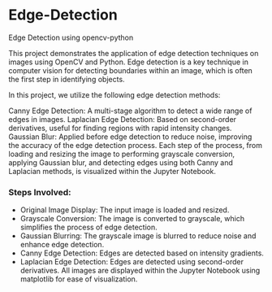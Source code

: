 # Edge-Detection
Edge Detection using opencv-python

This project demonstrates the application of edge detection techniques on images using OpenCV and Python. Edge detection is a key technique in computer vision for detecting boundaries within an image, which is often the first step in identifying objects.

In this project, we utilize the following edge detection methods:

Canny Edge Detection: A multi-stage algorithm to detect a wide range of edges in images.
Laplacian Edge Detection: Based on second-order derivatives, useful for finding regions with rapid intensity changes.
Gaussian Blur: Applied before edge detection to reduce noise, improving the accuracy of the edge detection process.
Each step of the process, from loading and resizing the image to performing grayscale conversion, applying Gaussian blur, and detecting edges using both Canny and Laplacian methods, is visualized within the Jupyter Notebook.

### Steps Involved:
- Original Image Display: The input image is loaded and resized.
- Grayscale Conversion: The image is converted to grayscale, which simplifies the process of edge detection.
- Gaussian Blurring: The grayscale image is blurred to reduce noise and enhance edge detection.
- Canny Edge Detection: Edges are detected based on intensity gradients.
- Laplacian Edge Detection: Edges are detected using second-order derivatives.
All images are displayed within the Jupyter Notebook using matplotlib for ease of visualization.

